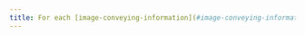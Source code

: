 ```yaml
---
title: For each [image-conveying-information](#image-conveying-information) with a [text alternative](#textual-alternative-image), is this alternative relevant (except in particular cases)?
---
```

